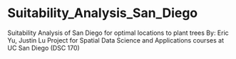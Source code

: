 # Suitability_Analysis_San_Diego
Suitability Analysis of San Diego for optimal locations to plant trees
By: Eric Yu, Justin Lu
Project for Spatial Data Science and Applications courses at UC San Diego (DSC 170)
